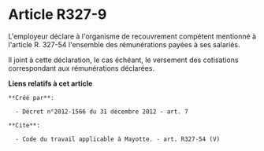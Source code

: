 # Article R327-9

L'employeur déclare à l'organisme de recouvrement compétent mentionné à l'article R. 327-54 l'ensemble des rémunérations
payées à ses salariés. 

Il joint à cette déclaration, le cas échéant, le versement des cotisations correspondant aux rémunérations déclarées.

**Liens relatifs à cet article**

	**Créé par**:

	  - Décret n°2012-1566 du 31 décembre 2012 - art. 7

	**Cite**:

	  - Code du travail applicable à Mayotte. - art. R327-54 (V)
